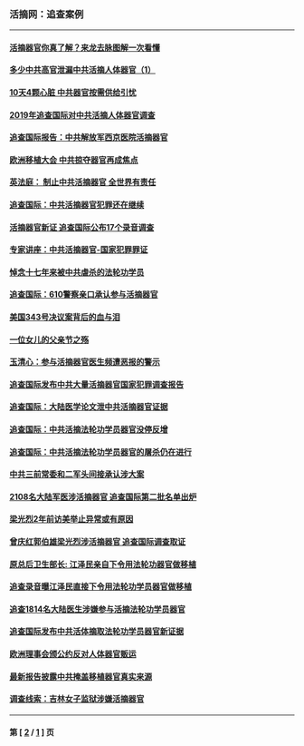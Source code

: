 ### 活摘网：追查案例
---
#### [活摘器官你真了解？来龙去脉图解一次看懂](../../pages/nf5880/n13013820.md?01010430) 
#### [多少中共高官泄漏中共活摘人体器官（1）](../../pages/nf5880/n12671234.md?01010430) 
#### [10天4颗心脏 中共器官按需供给引忧](../../pages/nf5880/n12326366.md?01010430) 
#### [2019年追查国际对中共活摘人体器官调查](../../pages/nf5880/n11917733.md?01010430) 
#### [追查国际报告：中共解放军西京医院活摘器官](../../pages/nf5880/n11838359.md?01010430) 
#### [欧洲移植大会 中共掠夺器官再成焦点](../../pages/nf5880/n11538883.md?01010430) 
#### [英法庭： 制止中共活摘器官 全世界有责任](../../pages/nf5880/n11330691.md?01010430) 
#### [追查国际：中共活摘器官犯罪还在继续](../../pages/nf5880/n11218301.md?01010430) 
#### [活摘器官新证 追查国际公布17个录音调查](../../pages/nf5880/n10897744.md?01010430) 
#### [专家讲座：中共活摘器官-国家犯罪罪证](../../pages/nf5880/n8828153.md?01010430) 
#### [悼念十七年来被中共虐杀的法轮功学员](../../pages/nf5880/n8124823.md?01010430) 
#### [追查国际：610警察亲口承认参与活摘器官](../../pages/nf5880/n8109067.md?01010430) 
#### [美国343号决议案背后的血与泪](../../pages/nf5880/n8020684.md?01010430) 
#### [一位女儿的父亲节之殇](../../pages/nf5880/n8014122.md?01010430) 
#### [玉清心：参与活摘器官医生频遭恶报的警示](../../pages/nf5880/n4637546.md?01010430) 
#### [追查国际发布中共大量活摘器官国家犯罪调查报告](../../pages/nf5880/n4613428.md?01010430) 
#### [追查国际：大陆医学论文泄中共活摘器官证据](../../pages/nf5880/n4608794.md?01010430) 
#### [追查国际：中共活摘法轮功学员器官没停反增](../../pages/nf5880/n4584075.md?01010430) 
#### [追查国际：中共活摘法轮功学员器官的屠杀仍在进行](../../pages/nf5880/n4299154.md?01010430) 
#### [中共三前常委和二军头间接承认涉大案](../../pages/nf5880/n4286244.md?01010430) 
#### [2108名大陆军医涉活摘器官 追查国际第二批名单出炉](../../pages/nf5880/n4284769.md?01010430) 
#### [梁光烈2年前访美举止异常或有原因](../../pages/nf5880/n4279686.md?01010430) 
#### [曾庆红郭伯雄梁光烈涉活摘器官 追查国际调查取证](../../pages/nf5880/n4278462.md?01010430) 
#### [原总后卫生部长: 江泽民亲自下令用法轮功器官做移植](../../pages/nf5880/n4263864.md?01010430) 
#### [追查录音曝江泽民直接下令用法轮功学员器官做移植](../../pages/nf5880/n4261268.md?01010430) 
#### [追查1814名大陆医生涉嫌参与活摘法轮功学员器官](../../pages/nf5880/n4259055.md?01010430) 
#### [追查国际发布中共活体摘取法轮功学员器官新证据](../../pages/nf5880/n4258255.md?01010430) 
#### [欧洲理事会颁公约反对人体器官贩运](../../pages/nf5880/n4206955.md?01010430) 
#### [最新报告披露中共掩盖移植器官真实来源](../../pages/nf5880/n4140084.md?01010430) 
#### [调查线索：吉林女子监狱涉嫌活摘器官](../../pages/nf5880/n4044366.md?01010430) 

---
#### 第 [ [2](./2.md?01010430) / [1](./1.md?01010430) ] 页
